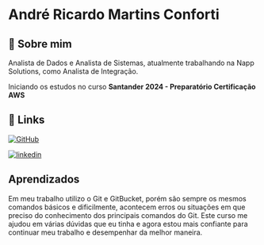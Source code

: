 # André Ricardo Martins Conforti


## 🚀 Sobre mim
Analista de Dados e Analista de Sistemas, atualmente trabalhando na Napp Solutions, como Analista de Integração.

Iniciando os estudos no curso **Santander 2024 - Preparatório Certificação AWS**




## 🔗 Links
[![GitHub](https://img.shields.io/badge/GitHub-000?style=for-the-badge&logo=ko-fi&logoColor=white)](https://github.com/AndreConforti)

[![linkedin](https://img.shields.io/badge/linkedin-0A66C2?style=for-the-badge&logo=linkedin&logoColor=white)](https://www.linkedin.com/in/andr%C3%A9-conforti-44bb74220/)




## Aprendizados

Em meu trabalho utilizo o Git e GitBucket, porém são sempre os mesmos comandos básicos e dificilmente, acontecem erros ou situações em que preciso do conhecimento dos principais comandos do Git.
Este curso me ajudou em várias dúvidas que eu tinha e agora estou mais confiante para continuar meu trabalho e desempenhar da melhor maneira.